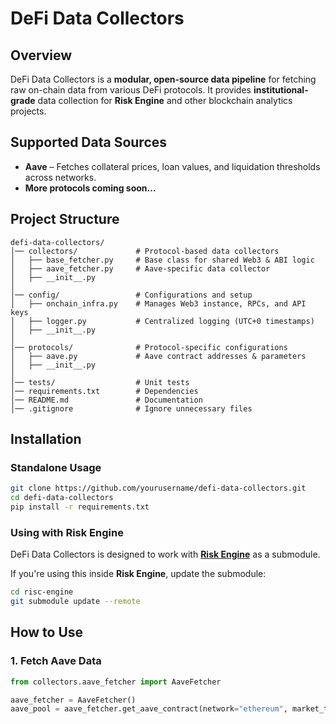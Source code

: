 # DeFi Data Collectors

## Overview
DeFi Data Collectors is a **modular, open-source data pipeline** for fetching raw on-chain data from various DeFi protocols. It provides **institutional-grade** data collection for **Risk Engine** and other blockchain analytics projects.

## Supported Data Sources
- **Aave** – Fetches collateral prices, loan values, and liquidation thresholds across networks.
- **More protocols coming soon...**

## Project Structure
```
defi-data-collectors/
│── collectors/             # Protocol-based data collectors
│   ├── base_fetcher.py     # Base class for shared Web3 & ABI logic
│   ├── aave_fetcher.py     # Aave-specific data collector
│   ├── __init__.py
│
│── config/                 # Configurations and setup
│   ├── onchain_infra.py    # Manages Web3 instance, RPCs, and API keys
│   ├── logger.py           # Centralized logging (UTC+0 timestamps)
│   ├── __init__.py
│
│── protocols/              # Protocol-specific configurations
│   ├── aave.py             # Aave contract addresses & parameters
│   ├── __init__.py
│
│── tests/                  # Unit tests
│── requirements.txt        # Dependencies
│── README.md               # Documentation
│── .gitignore              # Ignore unnecessary files
```

## Installation

### Standalone Usage
```bash
git clone https://github.com/yourusername/defi-data-collectors.git
cd defi-data-collectors
pip install -r requirements.txt
```

### Using with Risk Engine
DeFi Data Collectors is designed to work with **[Risk Engine](https://github.com/GeorgeVSV/defi-risk-engine)** as a submodule.

If you're using this inside **Risk Engine**, update the submodule:
```bash
cd risc-engine
git submodule update --remote
```

## How to Use

### 1. Fetch Aave Data
```python
from collectors.aave_fetcher import AaveFetcher

aave_fetcher = AaveFetcher()
aave_pool = aave_fetcher.get_aave_contract(network="ethereum", market_type="core_market", contract_type="pool")
```
